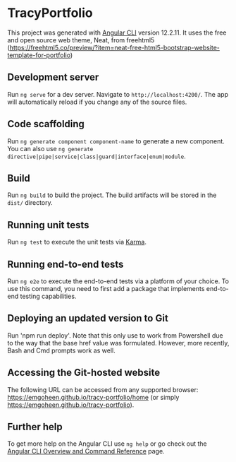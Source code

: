 # TracyPortfolio

This project was generated with [Angular CLI](https://github.com/angular/angular-cli) version 12.2.11.
It uses the free and open source web theme, Neat, from freehtml5 (https://freehtml5.co/preview/?item=neat-free-html5-bootstrap-website-template-for-portfolio)

## Development server

Run `ng serve` for a dev server. Navigate to `http://localhost:4200/`. The app will automatically reload if you change any of the source files.

## Code scaffolding

Run `ng generate component component-name` to generate a new component. You can also use `ng generate directive|pipe|service|class|guard|interface|enum|module`.

## Build

Run `ng build` to build the project. The build artifacts will be stored in the `dist/` directory.

## Running unit tests

Run `ng test` to execute the unit tests via [Karma](https://karma-runner.github.io).

## Running end-to-end tests

Run `ng e2e` to execute the end-to-end tests via a platform of your choice. To use this command, you need to first add a package that implements end-to-end testing capabilities.

## Deploying an updated version to Git

Run 'npm run deploy'.  Note that this only use to work from Powershell due to the way that the base href value was formulated.   However, more recently, Bash and Cmd prompts work as well.

## Accessing the Git-hosted website

The following URL can be accessed from any supported browser:  
https://emgoheen.github.io/tracy-portfolio/home (or simply https://emgoheen.github.io/tracy-portfolio).

## Further help

To get more help on the Angular CLI use `ng help` or go check out the [Angular CLI Overview and Command Reference](https://angular.io/cli) page.

